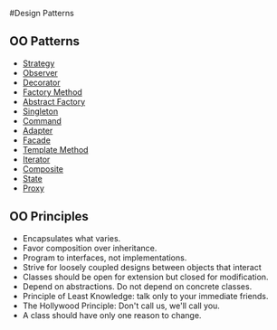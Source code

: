 #Design Patterns


## OO Patterns
* [Strategy](/src/strategy/README.md)
* [Observer](/src/observer/README.md)
* [Decorator](/src/decorator/README.md)
* [Factory Method](/src/factory/README.md)
* [Abstract Factory](/src/factory/README.md)
* [Singleton](/src/singleton/README.md)
* [Command](/src/command/README.md)
* [Adapter](/src/adapter/README.md)
* [Facade](/src/facade/README.md)
* [Template Method](/src/templatemethod/README.md)
* [Iterator](/src/iterator/README.md)
* [Composite](/src/composite/README.md)
* [State](/src/state/README.md)
* [Proxy](/src/proxy/README.md)

## OO Principles

* Encapsulates what varies.
* Favor composition over inheritance.
* Program to interfaces, not implementations.
* Strive for loosely coupled designs between objects that interact
* Classes should be open for extension but closed for modification.
* Depend on abstractions. Do not depend on concrete classes.
* Principle of Least Knowledge: talk only to your immediate friends.
* The Hollywood Principle: Don't call us, we'll call you.
* A class should have only one reason to change.